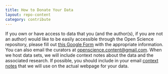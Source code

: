 ```yaml
---
title: How to Donate Your Data
layout: repo-content
category: contribute
---
```



If you own or have access to data that you (and the author(s), if you are not an author) would like to be easily accessible through the Open Science repository, please fill out [this Google Form](http://goo.gl/7mWybm) with the appropriate information. You can also email the curators at [openscience.content@gmail.com](mailto:openscience.content@gmail.com). When we host data sets, we will include context notes about the data and the associated research. If possible, you should include in your email [context notes](/repo/contribute/#contextnotes) that we will use on the actual webpage for your data.
